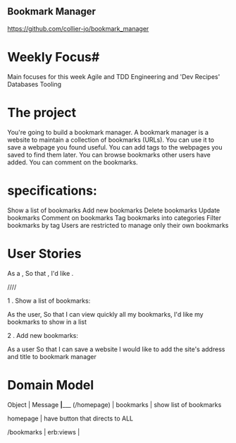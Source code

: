 ## Bookmark Manager ##

https://github.com/collier-jo/bookmark_manager

# Weekly Focus#

Main focuses for this week
Agile and TDD
Engineering and 'Dev Recipes'
Databases
Tooling


# The project #

You're going to build a bookmark manager. A bookmark manager is a website to maintain a collection of bookmarks (URLs). You can use it to save a webpage you found useful. You can add tags to the webpages you saved to find them later. You can browse bookmarks other users have added. You can comment on the bookmarks.


# specifications: #

Show a list of bookmarks
Add new bookmarks
Delete bookmarks
Update bookmarks
Comment on bookmarks
Tag bookmarks into categories
Filter bookmarks by tag
Users are restricted to manage only their own bookmarks

# User Stories #


As a <Stakeholder>,
So that <Motivation>,
I'd like <Task>.

////

1 . Show a list of bookmarks:

As the user,
So that I can view quickly all my bookmarks,
I'd like my bookmarks to show in a list

2 . Add new bookmarks:

As a user
So that I can save a website
I would like to add the site's address and title to bookmark manager

# Domain Model #

Object      | Message
____________|_______________
(/homepage) |
bookmarks   | show list of bookmarks

homepage    | have button that directs to ALL

/bookmarks  | erb:views
            |
